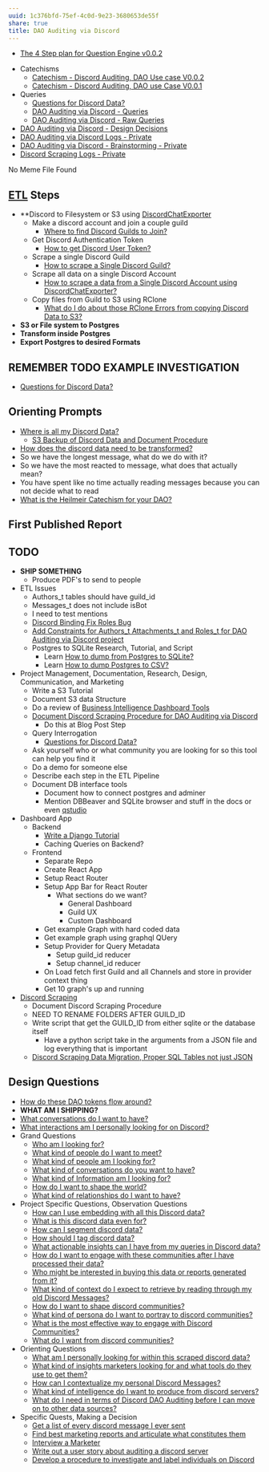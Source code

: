 ```yaml
---
uuid: 1c376bfd-75ef-4c0d-9e23-3680653de55f
share: true
title: DAO Auditing via Discord
---
```

* [The 4 Step plan for Question Engine v0.0.2](/undefined)
- Catechisms
	- [Catechism - Discord Auditing, DAO Use case V0.0.2](/undefined)
	- [Catechism - Discord Auditing, DAO use Case V0.0.1](/undefined)
- Queries
	* [Questions for Discord Data?](/46abc67b-bbe7-4800-82f5-f08d4c457ef0)
	- [DAO Auditing via Discord - Queries](/d5e65c1e-f806-49b1-87dd-bd9c24220f03)
	- [DAO Auditing via Discord - Raw Queries](/undefined)
- [DAO Auditing via Discord - Design Decisions](/undefined)
- [DAO Auditing via Discord Logs - Private](/undefined)
- [DAO Auditing via Discord - Brainstorming - Private](/undefined)
- [Discord Scraping Logs - Private](/undefined)

No Meme File Found
## [ETL](/7e381790-c582-4f58-9350-ef2e51efa9cf) Steps

* **Discord to Filesystem or S3 using [DiscordChatExporter](/undefined)
	* Make a discord account and join a couple guild
		* [Where to find Discord Guilds to Join?](/undefined)
	* Get Discord Authentication Token
		* [How to get Discord User Token?](/undefined)
	* Scrape a single Discord Guild
		* [How to scrape a Single Discord Guild?](/undefined)
	* Scrape all data on a single Discord Account
		* [How to scrape a data from a Single Discord Account using DiscordChatExporter?](/undefined)
	* Copy files from Guild to S3 using RClone
		* [What do I do about those RClone Errors from copying Discord Data to S3?](/undefined)
* **S3 or File system to Postgres**
* **Transform inside Postgres**
* **Export Postgres to desired Formats**

## **REMEMBER TODO EXAMPLE INVESTIGATION**

* [Questions for Discord Data?](/46abc67b-bbe7-4800-82f5-f08d4c457ef0)
## Orienting Prompts

* [Where is all my Discord Data?](/undefined)
	* [S3 Backup of Discord Data and Document Procedure](/undefined)
* [How does the discord data need to be transformed?](/undefined)
* So we have the longest message, what do we do with it?
* So we have the most reacted to message, what does that actually mean?
* You have spent like no time actually reading messages because you can not decide what to read
* [What is the Heilmeir Catechism for your DAO?](/undefined)

## First Published Report


## TODO

* **SHIP SOMETHING**
	* Produce PDF's to send to people
* ETL Issues
	* Authors_t tables should have guild_id
	* Messages_t does not include isBot
	* I need to test mentions
	* [Discord Binding Fix Roles Bug](/undefined)
	* [Add Constraints for  Authors_t Attachments_t and Roles_t for DAO Auditing via Discord project](/undefined)
	* Postgres to SQLite Research, Tutorial, and Script
		* Learn [How to dump from Postgres to SQLite?](/undefined)
		* Learn [How to dump Postgres to CSV?](/undefined)
* Project Management, Documentation, Research, Design, Communication, and Marketing
	* Write a S3 Tutorial
	* Document S3 data Structure
	* Do a review of [Business Intelligence Dashboard Tools](/undefined) 
	* [Document Discord Scraping Procedure for DAO Auditing via Discord](/undefined)
		* Do this at Blog Post Step
	* Query Interrogation
		* [Questions for Discord Data?](/46abc67b-bbe7-4800-82f5-f08d4c457ef0)
	* Ask yourself who or what community you are looking for so this tool can help you find it
	* Do a demo for someone else
	* Describe each step in the ETL Pipeline
	* Document DB interface tools
		* Document how to connect postgres and adminer
		* Mention DBBeaver and SQLite browser and stuff in the docs or even [qstudio](/undefined)
* Dashboard App
	* Backend
		*  [Write a Django Tutorial](/undefined)
		* Caching Queries on Backend?
	* Frontend
		* Separate Repo
		* Create React App
		* Setup React Router
		* Setup App Bar for React Router
			* What sections do we want?
				* General Dashboard
				* Guild UX
				* Custom Dashboard
		* Get example Graph with hard coded data
		* Get example graph using graphql QUery
		* Setup Provider for Query Metadata
			* Setup guild_id reducer
			* Setup channel_id reducer
		* On Load fetch first Guild and all Channels and store in provider context thing
		* Get 10 graph's up and running
* [Discord Scraping](/undefined)
	* Document Discord Scraping Procedure
	* NEED TO RENAME FOLDERS AFTER GUILD_ID
	* Write script that get the GUILD_ID from either sqlite or the database itself
		* Have a python script take in the arguments from a JSON file and log everything that is important
	* [Discord Scraping Data Migration, Proper SQL Tables not just JSON](/undefined)

## Design Questions


* [How do these DAO tokens flow around?](/undefined)
* **WHAT AM I SHIPPING?**
* [What conversations do I want to have?](/undefined)
* [What interactions am I personally looking for on Discord?](/undefined)
* Grand Questions
	* [Who am I looking for?](/undefined)
	* [What kind of people do I want to meet?](/undefined)
	* [What kind of people am I looking for?](/undefined)
	* [What kind of conversations do you want to have?](/undefined)
	* [What kind of Information am I looking for?](/undefined)
	* [How do I want to shape the world?](/undefined)
	* [What kind of relationships do I want to have?](/undefined)
* Project Specific Questions, Observation Questions
	* [How can I use embedding with all this Discord data?](/undefined)
	* [What is this discord data even for?](/undefined)
	* [How can I segment discord data?](/undefined)
	* [How should I tag discord data?](/97db473e-47e8-43ac-a7f0-ae7e0e28e9f5)
	* [What actionable insights can I have from my queries in Discord data?](/undefined)
	* [How do I want to engage with these communities after I have processed their data?](/undefined)
	* [Who might be interested in buying this data or reports generated from it?](/undefined)
	* [What kind of context do I expect to retrieve by reading through my old Discord Messages?](/undefined)
	* [How do I want to shape discord communities?](/undefined)
	* [What kind of persona do I want to portray to discord communities?](/undefined)
	* [What is the most effective way to engage with Discord Communities?](/undefined)
	* [What do I want from discord communities?](/undefined)
* Orienting Questions
	* [What am I personally looking for within this scraped discord data?](/undefined)
	* [What kind of insights marketers looking for and what tools do they use to get them?](/undefined)
	* [How can I contextualize my personal Discord Messages?](/undefined)
	* [What kind of intelligence do I want to produce from discord servers?](/undefined)
	* [What do I need in terms of Discord DAO Auditing before I can move on to other data sources?](/undefined)
* Specific Quests, Making a Decision
	* [Get a list of every discord message I ever sent](/undefined)
	* [Find best marketing reports and articulate what constitutes them](/undefined)
	* [Interview a Marketer](/undefined)
	* [Write out a user story about auditing a discord server](/undefined)
	* [Develop a procedure to investigate and label individuals on Discord](/undefined)